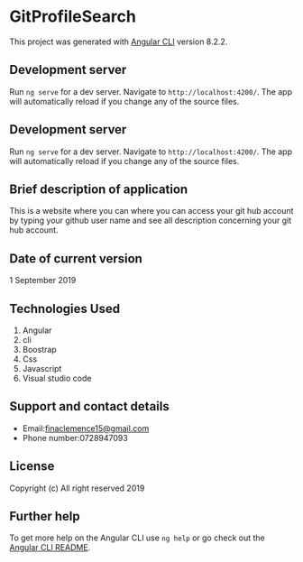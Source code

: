 # GitProfileSearch

This project was generated with [Angular CLI](https://github.com/angular/angular-cli) version 8.2.2.

## Development server

Run `ng serve` for a dev server. Navigate to `http://localhost:4200/`. The app will automatically reload if you change any of the source files.

## Development server

Run `ng serve` for a dev server. Navigate to `http://localhost:4200/`. The app will automatically reload if you change any of the source files.

## Brief description of application
This is a website where you can where you can access your git hub account by typing your github user name and see all description concerning your git hub account.

## Date of current version

1 September 2019

## Technologies Used

1. Angular
2. cli
3. Boostrap
4. Css 
5. Javascript
6. Visual studio code

## Support and contact details

* Email:finaclemence15@gmail.com
* Phone number:0728947093

## License

Copyright (c) All right reserved 2019

## Further help

To get more help on the Angular CLI use `ng help` or go check out the [Angular CLI README](https://github.com/angular/angular-cli/blob/master/README.md).

